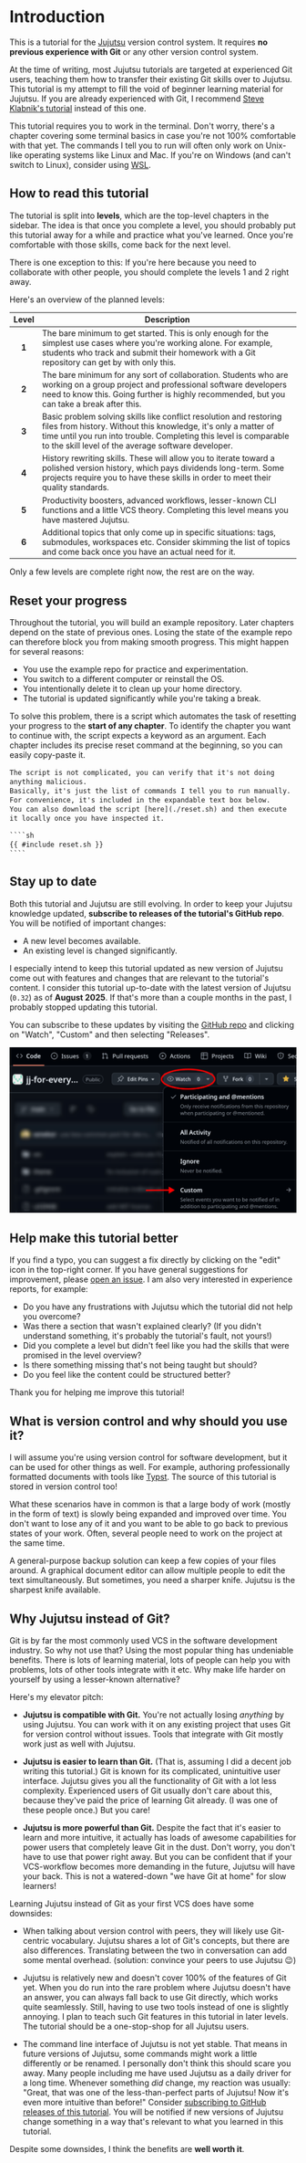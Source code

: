 # Introduction

This is a tutorial for the [Jujutsu](https://github.com/jj-vcs/jj) version control system.
It requires **no previous experience with Git** or any other version control system.

At the time of writing, most Jujutsu tutorials are targeted at experienced Git users, teaching them how to transfer their existing Git skills over to Jujutsu.
This tutorial is my attempt to fill the void of beginner learning material for Jujutsu.
If you are already experienced with Git, I recommend [Steve Klabnik's tutorial](https://steveklabnik.github.io/jujutsu-tutorial) instead of this one.

This tutorial requires you to work in the terminal.
Don't worry, there's a chapter covering some terminal basics in case you're not 100% comfortable with that yet.
The commands I tell you to run will often only work on Unix-like operating systems like Linux and Mac.
If you're on Windows (and can't switch to Linux), consider using [WSL](https://learn.microsoft.com/en-us/windows/wsl/install).

## How to read this tutorial

The tutorial is split into **levels**, which are the top-level chapters in the sidebar.
The idea is that once you complete a level, you should probably put this tutorial away for a while and practice what you've learned.
Once you're comfortable with those skills, come back for the next level.

There is one exception to this:
If you're here because you need to collaborate with other people, you should complete the levels 1 and 2 right away.

Here's an overview of the planned levels:

| Level | Description |
| :-: | --- |
| **1** | The bare minimum to get started. This is only enough for the simplest use cases where you're working alone. For example, students who track and submit their homework with a Git repository can get by with only this. |
| **2** | The bare minimum for any sort of collaboration. Students who are working on a group project and professional software developers need to know this. Going further is highly recommended, but you can take a break after this. |
| **3** | Basic problem solving skills like conflict resolution and restoring files from history. Without this knowledge, it's only a matter of time until you run into trouble. Completing this level is comparable to the skill level of the average software developer. |
| **4** | History rewriting skills. These will allow you to iterate toward a polished version history, which pays dividends long-term. Some projects require you to have these skills in order to meet their quality standards. |
| **5** | Productivity boosters, advanced workflows, lesser-known CLI functions and a little VCS theory. Completing this level means you have mastered Jujutsu. |
| **6** | Additional topics that only come up in specific situations: tags, submodules, workspaces etc. Consider skimming the list of topics and come back once you have an actual need for it. |

Only a few levels are complete right now, the rest are on the way.

## Reset your progress

Throughout the tutorial, you will build an example repository.
Later chapters depend on the state of previous ones.
Losing the state of the example repo can therefore block you from making smooth progress.
This might happen for several reasons:
- You use the example repo for practice and experimentation.
- You switch to a different computer or reinstall the OS.
- You intentionally delete it to clean up your home directory.
- The tutorial is updated significantly while you're taking a break.

To solve this problem, there is a script which automates the task of resetting your progress to the **start of any chapter**.
To identify the chapter you want to continue with, the script expects a keyword as an argument.
Each chapter includes its precise reset command at the beginning, so you can easily copy-paste it.

```admonish info title="Always be careful when executing scripts from the internet!"
The script is not complicated, you can verify that it's not doing anything malicious.
Basically, it's just the list of commands I tell you to run manually.
For convenience, it's included in the expandable text box below.
You can also download the script [here](./reset.sh) and then execute it locally once you have inspected it.
```

`````admonish note title="Source of reset script" collapsible=true
````sh
{{ #include reset.sh }}
````
`````

## Stay up to date

Both this tutorial and Jujutsu are still evolving.
In order to keep your Jujutsu knowledge updated, **subscribe to releases of the tutorial's GitHub repo**.
You will be notified of important changes:
- A new level becomes available.
- An existing level is changed significantly.

I especially intend to keep this tutorial updated as new version of Jujutsu come out with features and changes that are relevant to the tutorial's content.
I consider this tutorial up-to-date with the latest version of Jujutsu (`0.32`) as of **August 2025**.
If that's more than a couple months in the past, I probably stopped updating this tutorial.

You can subscribe to these updates by visiting the [GitHub repo](https://github.com/jj-for-everyone/jj-for-everyone.github.io) and clicking on "Watch", "Custom" and then selecting "Releases".

![screenshot of how to subscribe to release announcements](./watch_releases.png)

## Help make this tutorial better

If you find a typo, you can suggest a fix directly by clicking on the "edit" icon in the top-right corner.
If you have general suggestions for improvement, please [open an issue](https://github.com/jj-for-everyone/jj-for-everyone.github.io/issues/new).
I am also very interested in experience reports, for example:
- Do you have any frustrations with Jujutsu which the tutorial did not help you overcome?
- Was there a section that wasn't explained clearly?
  (If you didn't understand something, it's probably the tutorial's fault, not yours!)
- Did you complete a level but didn't feel like you had the skills that were promised in the level overview?
- Is there something missing that's not being taught but should?
- Do you feel like the content could be structured better?

Thank you for helping me improve this tutorial!

## What is version control and why should you use it?

I will assume you're using version control for software development, but it can be used for other things as well.
For example, authoring professionally formatted documents with tools like [Typst](https://typst.app/).
The source of this tutorial is stored in version control too!

What these scenarios have in common is that a large body of work (mostly in the form of text) is slowly being expanded and improved over time.
You don't want to lose any of it and you want to be able to go back to previous states of your work.
Often, several people need to work on the project at the same time.

A general-purpose backup solution can keep a few copies of your files around.
A graphical document editor can allow multiple people to edit the text simultaneously.
But sometimes, you need a sharper knife.
Jujutsu is the sharpest knife available.

## Why Jujutsu instead of Git?

Git is by far the most commonly used VCS in the software development industry.
So why not use that?
Using the most popular thing has undeniable benefits.
There is lots of learning material, lots of people can help you with problems, lots of other tools integrate with it etc.
Why make life harder on yourself by using a lesser-known alternative?

Here's my elevator pitch:
- **Jujutsu is compatible with Git.**
  You're not actually losing _anything_ by using Jujutsu.
  You can work with it on any existing project that uses Git for version control without issues.
  Tools that integrate with Git mostly work just as well with Jujutsu.

- **Jujutsu is easier to learn than Git.**
  (That is, assuming I did a decent job writing this tutorial.)
  Git is known for its complicated, unintuitive user interface.
  Jujutsu gives you all the functionality of Git with a lot less complexity.
  Experienced users of Git usually don't care about this, because they've paid the price of learning Git already.
  (I was one of these people once.)
  But you care!

- **Jujutsu is more powerful than Git.**
  Despite the fact that it's easier to learn and more intuitive, it actually has loads of awesome capabilities for power users that completely leave Git in the dust.
  Don't worry, you don't have to use that power right away.
  But you can be confident that if your VCS-workflow becomes more demanding in the future, Jujutsu will have your back.
  This is not a watered-down "we have Git at home" for slow learners!

Learning Jujutsu instead of Git as your first VCS does have some downsides:

- When talking about version control with peers, they will likely use Git-centric vocabulary.
  Jujutsu shares a lot of Git's concepts, but there are also differences.
  Translating between the two in conversation can add some mental overhead.
  (solution: convince your peers to use Jujutsu 😉)

- Jujutsu is relatively new and doesn't cover 100% of the features of Git yet.
  When you do run into the rare problem where Jujutsu doesn't have an answer, you can always fall back to use Git directly, which works quite seamlessly.
  Still, having to use two tools instead of one is slightly annoying.
  I plan to teach such Git features in this tutorial in later levels.
  The tutorial should be a one-stop-shop for all Jujutsu users.

- The command line interface of Jujutsu is not yet stable.
  That means in future versions of Jujutsu, some commands might work a little differently or be renamed.
  I personally don't think this should scare you away.
  Many people including me have used Jujutsu as a daily driver for a long time.
  Whenever something _did_ change, my reaction was usually:
  "Great, that was one of the less-than-perfect parts of Jujutsu! Now it's even more intuitive than before!"
  Consider [subscribing to GitHub releases of this tutorial](#stay-up-to-date).
  You will be notified if new versions of Jujutsu change something in a way that's relevant to what you learned in this tutorial.

Despite some downsides, I think the benefits are **well worth it**.
